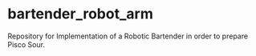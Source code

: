 # bartender_robot_arm
Repository for Implementation of a Robotic Bartender in order to prepare Pisco Sour.
